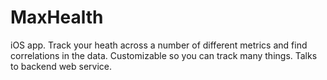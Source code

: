 MaxHealth
=========

iOS app.  Track your heath across a number of different metrics and find correlations in the data.  Customizable so you can track many things.  Talks to backend web service.